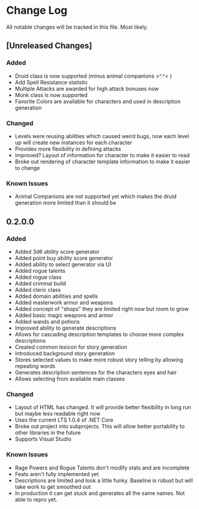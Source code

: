 # Change Log
All notable changes will be tracked in this file. Most likely.

## [Unreleased Changes]
### Added
- Druid class is now supported (minus animal companions >^.^< )
- Add Spell Resistance statistic
- Multiple Attacks are awarded for high attack bonuses now
- Monk class is now supported
- Favorite Colors are available for characters and used in description generation

### Changed
- Levels were reusing abilities which caused weird bugs, now each level up will create new instances for each character
- Provides more flexibility in defining attacks
- Improved? Layout of information for character to make it easier to read
- Broke out rendering of character template information to make it easier to change
### Known Issues
- Animal Companions are not supported yet which makes the druid generation more limited than it should be

## 0.2.0.0
### Added
- Added 3d6 ability score generator
- Added point buy ability score generator
- Added ability to select generator via UI
- Added rogue talents
- Added rogue class
- Added criminal build
- Added cleric class
- Added domain abilities and spells
- Added masterwork armor and weapons
- Added concept of "shops" they are limited right now but room to grow 
- Added basic magic weapons and armor
- Added wands and potions
- Improved ability to generate descriptions
- Allows for cascading description templates to choose more complex descriptions
- Created common lexicon for story generation
- Introduced background story generation
- Stores selected values to make more robust story telling by allowing repeating words
- Generates description sentences for the characters eyes and hair
- Allows selecting from available main classes


### Changed
- Layout of HTML has changed. It will provide better flexibility in long run but 
maybe less readable right now
- Uses the current LTS 1.0.4 of .NET Core
- Broke out project into subprojects. This will allow better portability to
other libraries in the future
- Supports Visual Studio

### Known Issues
- Rage Powers and Rogue Talents don't modify stats and are incomplete
- Feats aren't fully implemented yet
- Descriptions are limited and look a little funky. Baseline is robust but will take work to get smoothed out
- In production it can get stuck and generates all the same names. Not able to repro yet.